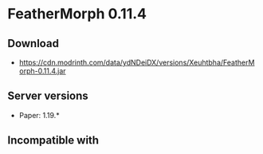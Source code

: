# FeatherMorph 0.11.4

## Download
- https://cdn.modrinth.com/data/ydNDeiDX/versions/Xeuhtbha/FeatherMorph-0.11.4.jar

## Server versions
- Paper: 1.19.*

## Incompatible with
